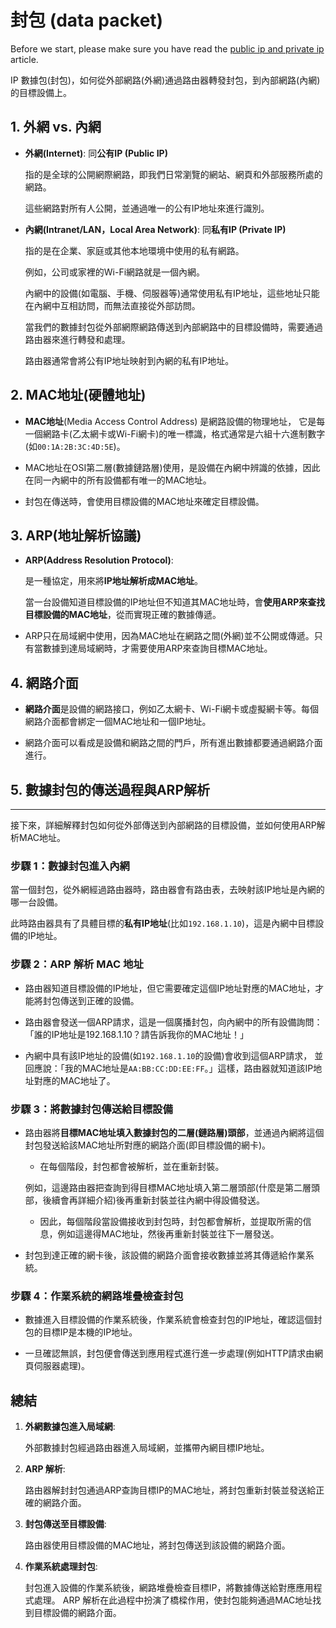 # 封包 (data packet)

Before we start, please make sure you have read the
[public ip and private ip](./public-and-private-ip.md) article.

IP 數據包(封包)，如何從外部網路(外網)通過路由器轉發封包，到內部網路(內網)的目標設備上。

## 1. 外網 vs. 內網

- **外網(Internet)**: 同**公有IP (Public IP)**

  指的是全球的公開網際網路，即我們日常瀏覽的網站、網頁和外部服務所處的網路。

  這些網路對所有人公開，並通過唯一的公有IP地址來進行識別。

- **內網(Intranet/LAN，Local Area Network)**: 同**私有IP (Private IP)**

  指的是在企業、家庭或其他本地環境中使用的私有網路。

  例如，公司或家裡的Wi-Fi網路就是一個內網。

  內網中的設備(如電腦、手機、伺服器等)通常使用私有IP地址，這些地址只能在內網中互相訪問，而無法直接從外部訪問。

  當我們的數據封包從外部網際網路傳送到內部網路中的目標設備時，需要通過路由器來進行轉發和處理。

  路由器通常會將公有IP地址映射到內網的私有IP地址。

## 2. MAC地址(硬體地址)

- **MAC地址**(Media Access Control Address) 是網路設備的物理地址，
  它是每一個網路卡(乙太網卡或Wi-Fi網卡)的唯一標識，格式通常是六組十六進制數字(如`00:1A:2B:3C:4D:5E`)。

- MAC地址在OSI第二層(數據鏈路層)使用，是設備在內網中辨識的依據，因此在同一內網中的所有設備都有唯一的MAC地址。

- 封包在傳送時，會使用目標設備的MAC地址來確定目標設備。

## 3. ARP(地址解析協議)

- **ARP(Address Resolution Protocol)**:

  是一種協定，用來將**IP地址解析成MAC地址**。

  當一台設備知道目標設備的IP地址但不知道其MAC地址時，會**使用ARP來查找目標設備的MAC地址**，從而實現正確的數據傳遞。

- ARP只在局域網中使用，因為MAC地址在網路之間(外網)並不公開或傳遞。只有當數據到達局域網時，才需要使用ARP來查詢目標MAC地址。

## 4. 網路介面

- **網路介面**是設備的網路接口，例如乙太網卡、Wi-Fi網卡或虛擬網卡等。每個網路介面都會綁定一個MAC地址和一個IP地址。

- 網路介面可以看成是設備和網路之間的門戶，所有進出數據都要通過網路介面進行。

## 5. 數據封包的傳送過程與ARP解析

---

接下來，詳細解釋封包如何從外部傳送到內部網路的目標設備，並如何使用ARP解析MAC地址。

### 步驟 1：數據封包進入內網

當一個封包，從外網經過路由器時，路由器會有路由表，去映射該IP地址是內網的哪一台設備。

此時路由器具有了具體目標的**私有IP地址**(比如`192.168.1.10`)，這是內網中目標設備的IP地址。

### 步驟 2：ARP 解析 MAC 地址

- 路由器知道目標設備的IP地址，但它需要確定這個IP地址對應的MAC地址，才能將封包傳送到正確的設備。

- 路由器會發送一個ARP請求，這是一個廣播封包，向內網中的所有設備詢問：「誰的IP地址是192.168.1.10？請告訴我你的MAC地址！」

- 內網中具有該IP地址的設備(如`192.168.1.10`的設備)會收到這個ARP請求，
  並回應說：「我的MAC地址是`AA:BB:CC:DD:EE:FF`。」這樣，路由器就知道該IP地址對應的MAC地址了。

### 步驟 3：將數據封包傳送給目標設備

- 路由器將**目標MAC地址填入數據封包的二層(鏈路層)頭部**，並通過內網將這個封包發送給該MAC地址所對應的網路介面(即目標設備的網卡)。

  - 在每個階段，封包都會被解析，並在重新封裝。

  例如，這邊路由器把查詢到得目標MAC地址填入第二層頭部(什麼是第二層頭部，後續會再詳細介紹)後再重新封裝並往內網中得設備發送。

  - 因此，每個階段當設備接收到封包時，封包都會解析，並提取所需的信息，例如這邊得MAC地址，然後再重新封裝並往下一層發送。

- 封包到達正確的網卡後，該設備的網路介面會接收數據並將其傳遞給作業系統。

### 步驟 4：作業系統的網路堆疊檢查封包

- 數據進入目標設備的作業系統後，作業系統會檢查封包的IP地址，確認這個封包的目標IP是本機的IP地址。

- 一旦確認無誤，封包便會傳送到應用程式進行進一步處理(例如HTTP請求由網頁伺服器處理)。

## 總結

1. **外網數據包進入局域網**:

   外部數據封包經過路由器進入局域網，並攜帶內網目標IP地址。

2. **ARP 解析**:

   路由器解封封包通過ARP查詢目標IP的MAC地址，將封包重新封裝並發送給正確的網路介面。

3. **封包傳送至目標設備**:

   路由器使用目標設備的MAC地址，將封包傳送到該設備的網路介面。

4. **作業系統處理封包**:

   封包進入設備的作業系統後，網路堆疊檢查目標IP，將數據傳送給對應應用程式處理。
   ARP 解析在此過程中扮演了橋樑作用，使封包能夠通過MAC地址找到目標設備的網路介面。
